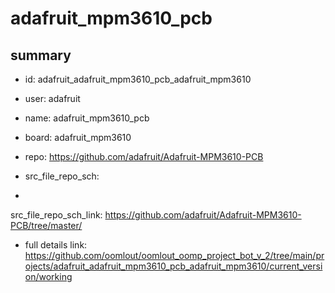# adafruit_mpm3610_pcb
 
## summary 
* id: adafruit_adafruit_mpm3610_pcb_adafruit_mpm3610
* user: adafruit
* name: adafruit_mpm3610_pcb
* board: adafruit_mpm3610
* repo: https://github.com/adafruit/Adafruit-MPM3610-PCB



* src_file_repo_sch: 
*
 src_file_repo_sch_link: https://github.com/adafruit/Adafruit-MPM3610-PCB/tree/master/
* full details link: https://github.com/oomlout/oomlout_oomp_project_bot_v_2/tree/main/projects/adafruit_adafruit_mpm3610_pcb_adafruit_mpm3610/current_version/working  






